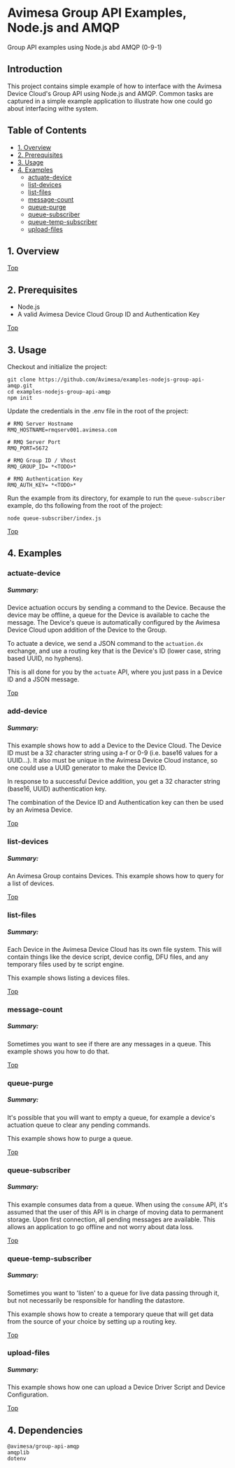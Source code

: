# Avimesa Group API Examples, Node.js and AMQP
Group API examples using Node.js abd AMQP (0-9-1)

## Introduction

This project contains simple example of how to interface with the Avimesa Device Cloud's Group API using Node.js and AMQP.  Common tasks are captured in a simple example application to illustrate how one could go about interfacing withe system.


<a id="toc"></a>
## Table of Contents
- [1. Overview](#1.-overview)
- [2. Prerequisites](#2.-prerequisites)
- [3. Usage](#3.-usage)
- [4. Examples](#4.-examples)
    - [actuate-device](#4.1-examples)
    - [list-devices](#4.3-examples)
    - [list-files](#4.4-examples)
    - [message-count](#4.5-examples)
    - [queue-purge](#4.6-examples)
    - [queue-subscriber](#4.7-examples)
    - [queue-temp-subscriber](#4.8-examples)
    - [upload-files](#4.9-examples)


<a id="1.-overview"></a>
## 1. Overview

[Top](#toc)<br>
<a id="2.-prerequisites"></a>
## 2. Prerequisites

- Node.js
- A valid Avimesa Device Cloud Group ID and Authentication Key

[Top](#toc)<br>
<a id="3.-usage"></a>
## 3. Usage

Checkout and initialize the project:

```
git clone https://github.com/Avimesa/examples-nodejs-group-api-amqp.git
cd examples-nodejs-group-api-amqp
npm init
```

Update the credentials in the .env file in the root of the project:

```
# RMQ Server Hostname
RMQ_HOSTNAME=rmqserv001.avimesa.com

# RMQ Server Port
RMQ_PORT=5672

# RMQ Group ID / Vhost
RMQ_GROUP_ID= *<TODO>*

# RMQ Authentication Key
RMQ_AUTH_KEY= *<TODO>*
```

Run the example from its directory, for example to run the `queue-subscriber` example, do ths following from the root of the project:

```
node queue-subscriber/index.js
```

[Top](#toc)<br>
<a id="4.-examples"></a>
## 4. Examples


<a id="4.1-examples"></a>
### actuate-device

##### Summary:

Device actuation occurs by sending a command to the Device.  Because the device may be offline, a queue for the Device is available to cache the message.  The Device's queue is automatically configured by the Avimesa Device Cloud upon addition of the Device to the Group. 

To actuate a device, we send a JSON command to the `actuation.dx` exchange, and use a routing key that is the Device's ID (lower case, string based UUID, no hyphens).

This is all done for you by the `actuate` API, where you just pass in a Device ID and a JSON message. 



[Top](#toc)<br>
<a id="4.2-examples"></a>
### add-device

##### Summary:

This example shows how to add a Device to the Device Cloud.  The Device ID must be a 32 character string using a-f or 0-9 (i.e. base16 values for a UUID...).  It also must be unique in the Avimesa Device Cloud instance, so one could use a UUID generator to make the Device ID.

In response to a successful Device addition, you get a 32 character string (base16, UUID) authentication key.  

The combination of the Device ID and Authentication key can then be used by an Avimesa Device. 





[Top](#toc)<br>
<a id="4.3-examples"></a>
### list-devices

##### Summary:

An Avimesa Group contains Devices.  This example shows how to query for a list of devices.



[Top](#toc)<br>
<a id="4.4-examples"></a>
### list-files

##### Summary:

Each Device in the Avimesa Device Cloud has its own file system.  This will contain things like the device script, device config, DFU files, and any temporary files used by te script engine.

This example shows listing a devices files.



[Top](#toc)<br>
<a id="4.5-examples"></a>
### message-count

##### Summary:

Sometimes you want to see if there are any messages in a queue.  This example shows you how to do that.





[Top](#toc)<br>
<a id="4.6-examples"></a>
### queue-purge

##### Summary:

It's possible that you will want to empty a queue, for example a device's actuation queue to clear any pending commands.

This example shows how to purge a queue.






[Top](#toc)<br>
<a id="4.7-examples"></a>
### queue-subscriber

##### Summary:

This example consumes data from a queue.  When using the `consume` API, it's assumed that the user of this API is in charge of moving data to permanent storage.  Upon first connection, all pending messages are available.  This allows an application to go offline and not worry about data loss.





[Top](#toc)<br>
<a id="4.8-examples"></a>
### queue-temp-subscriber

##### Summary:

Sometimes you want to 'listen' to a queue for live data passing through it, but not necessarily be responsible for handling the datastore.

This example shows how to create a temporary queue that will get data from the source of your choice by setting up a routing key.





[Top](#toc)<br>
<a id="4.9-examples"></a>
### upload-files

##### Summary:

This example shows how one can upload a Device Driver Script and Device Configuration. 





[Top](#toc)<br>
## 4. Dependencies

```
@avimesa/group-api-amqp
amqplib
dotenv
```
